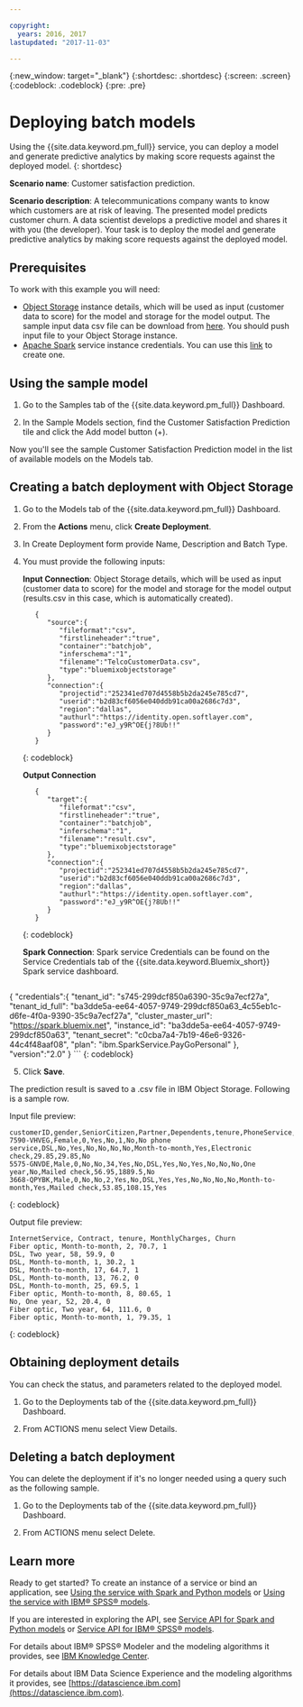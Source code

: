 ```yaml
---

copyright:
  years: 2016, 2017
lastupdated: "2017-11-03"

---
```


{:new_window: target="_blank"}
{:shortdesc: .shortdesc}
{:screen: .screen}
{:codeblock: .codeblock}
{:pre: .pre}

# Deploying batch models

Using the {{site.data.keyword.pm_full}} service, you can deploy a model and
generate predictive analytics by making score requests against
the deployed model.
{: shortdesc}


**Scenario name**: Customer satisfaction prediction.

**Scenario description**: A telecommunications company wants to know
which customers are at risk of leaving. The presented model
predicts customer churn. A data scientist develops a predictive
model and shares it with you (the developer). Your task is to
deploy the model and generate predictive analytics by making
score requests against the deployed model.

## Prerequisites
To work with this example you will need:
* [Object Storage](https://console.bluemix.net/catalog/services/object-storage) instance details, which will be used as input (customer data to score) for the model and storage for the model output. The sample input data csv file can be download from [here](https://raw.githubusercontent.com/pmservice/wml-sample-models/master/spark/customer-satisfaction-prediction/data/scoreInput.csv). You should push input file to your Object Storage instance.
* [Apache Spark](https://console.bluemix.net/catalog/services/apache-spark) service instance credentials. You can use this [link](https://console.bluemix.net/catalog/services/apache-spark) to create one.


## Using the sample model

1.  Go to the Samples tab of the {{site.data.keyword.pm_full}} Dashboard.

2.  In the Sample Models section, find the Customer Satisfaction Prediction tile and click the Add model button (+).

Now you'll see the sample Customer Satisfaction Prediction model
in the list of available models on the Models tab.

## Creating a batch deployment with Object Storage

1.  Go to the Models tab of the {{site.data.keyword.pm_full}} Dashboard.

2.  From the **Actions** menu, click **Create Deployment**.

3.  In Create Deployment form provide Name, Description and Batch Type.

4.  You must provide the following inputs:

    **Input Connection**: Object Storage details, which will be used as input (customer data to score) for the model and storage for the model output (results.csv in this case, which is automatically created).

    ```
       {
          "source":{
             "fileformat":"csv",
             "firstlineheader":"true",
             "container":"batchjob",
             "inferschema":"1",
             "filename":"TelcoCustomerData.csv",
             "type":"bluemixobjectstorage"
          },
          "connection":{
             "projectid":"252341ed707d4558b5b2da245e785cd7",
             "userid":"b2d83cf6056e040ddb91ca00a2686c7d3",
             "region":"dallas",
             "authurl":"https://identity.open.softlayer.com",
             "password":"eJ_y9R^OE{j?8Ub!!"
          }
       }
    ```
    {: codeblock}

    **Output Connection**

    ```
       {
          "target":{
             "fileformat":"csv",
             "firstlineheader":"true",
             "container":"batchjob",
             "inferschema":"1",
             "filename":"result.csv",
             "type":"bluemixobjectstorage"
          },
          "connection":{
             "projectid":"252341ed707d4558b5b2da245e785cd7",
             "userid":"b2d83cf6056e040ddb91ca00a2686c7d3",
             "region":"dallas",
             "authurl":"https://identity.open.softlayer.com",
             "password":"eJ_y9R^OE{j?8Ub!!"
          }
       }
    ```
    {: codeblock}

    **Spark Connection**: Spark service Credentials can be found on the Service Credentials tab of the {{site.data.keyword.Bluemix_short}} Spark service dashboard.

    ```
{
    "credentials":{
      "tenant_id": "s745-299dcf850a6390-35c9a7ecf27a",
      "tenant_id_full": "ba3dde5a-ee64-4057-9749-299dcf850a63_4c55eb1c-d6fe-4f0a-9390-35c9a7ecf27a",
      "cluster_master_url": "https://spark.bluemix.net",
      "instance_id": "ba3dde5a-ee64-4057-9749-299dcf850a63",
      "tenant_secret": "c0cba7a4-7b19-46e6-9326-44c4f48aaf08",
      "plan": "ibm.SparkService.PayGoPersonal"
    },
    "version":"2.0"
}
    ```
    {: codeblock}

5.  Click **Save**.

The prediction result is saved to a .csv file in IBM Object Storage. Following is a sample row.

Input file preview:

```
customerID,gender,SeniorCitizen,Partner,Dependents,tenure,PhoneService,MultipleLines,InternetService,OnlineSecurity,OnlineBackup,DeviceProtection,TechSupport,StreamingTV,StreamingMovies,Contract,PaperlessBilling,PaymentMethod,MonthlyCharges,TotalCharges,Churn
7590-VHVEG,Female,0,Yes,No,1,No,No phone service,DSL,No,Yes,No,No,No,No,Month-to-month,Yes,Electronic check,29.85,29.85,No
5575-GNVDE,Male,0,No,No,34,Yes,No,DSL,Yes,No,Yes,No,No,No,One year,No,Mailed check,56.95,1889.5,No
3668-QPYBK,Male,0,No,No,2,Yes,No,DSL,Yes,Yes,No,No,No,No,Month-to-month,Yes,Mailed check,53.85,108.15,Yes
```
{: codeblock}

Output file preview:

```
InternetService, Contract, tenure, MonthlyCharges, Churn
Fiber optic, Month-to-month, 2, 70.7, 1
DSL, Two year, 58, 59.9, 0
DSL, Month-to-month, 1, 30.2, 1
DSL, Month-to-month, 17, 64.7, 1
DSL, Month-to-month, 13, 76.2, 0
DSL, Month-to-month, 25, 69.5, 1
Fiber optic, Month-to-month, 8, 80.65, 1
No, One year, 52, 20.4, 0
Fiber optic, Two year, 64, 111.6, 0
Fiber optic, Month-to-month, 1, 79.35, 1
```
{: codeblock}


## Obtaining deployment details

You can check the status, and parameters related to the deployed model.

1. Go to the Deployments tab of the {{site.data.keyword.pm_full}}
   Dashboard.

2. From ACTIONS menu select View Details.


## Deleting a batch deployment

You can delete the deployment if it's no longer needed using a
query such as the following sample.

1. Go to the Deployments tab of the {{site.data.keyword.pm_full}}
   Dashboard.

2. From ACTIONS menu select Delete.

## Learn more

Ready to get started? To create an instance of a service or bind
an application, see [Using the service with Spark and Python models](using_pm_service_dsx.html) or
[Using the service with IBM® SPSS® models](using_pm_service.html).

If you are interested in exploring the API, see [Service API for Spark and Python models](pm_service_api_spark.html) or [Service
API for IBM® SPSS® models](pm_service_api_spss.html).

For details about IBM® SPSS® Modeler and the modeling algorithms it
provides, see [IBM Knowledge Center](https://www.ibm.com/support/knowledgecenter/SS3RA7).

For details about IBM Data Science Experience and the modeling
algorithms it provides, see [https://datascience.ibm.com](https://datascience.ibm.com).
